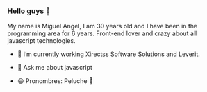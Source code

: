 ### Hello guys 👋

My name is Miguel Angel, I am 30 years old and I have been in the programming area for 6 years. Front-end lover and crazy about all javascript technologies.

- 🔭 I’m currently working Xirectss Software Solutions and Leverit. 

- 💬 Ask me about javascript

- 😄 Pronombres: Peluche 🧔 
<!--
**devmiguelopz/devmiguelopz** is a ✨ _special_ ✨ repository because its `README.md` (this file) appears on your GitHub profile.

Here are some ideas to get you started:

- 🔭 I’m currently working on ...
- 🌱 I’m currently learning ...
- 👯 I’m looking to collaborate on ...
- 🤔 I’m looking for help with ...
- 💬 Ask me about ...
- 📫 How to reach me: ...
- 😄 Pronouns: ...
- ⚡ Fun fact: ...
-->
